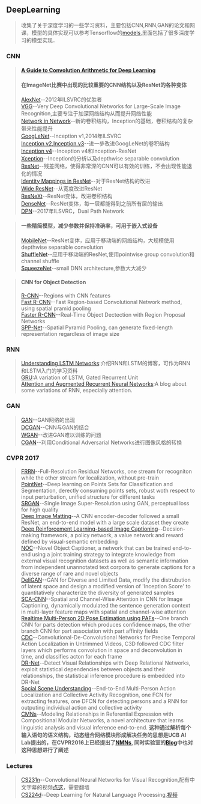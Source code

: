 ## DeepLearning ##
> 收集了关于深度学习的一些学习资料，主要包括CNN,RNN,GAN的论文和网课，模型的具体实现可以参考Tensorflow的[models][1],里面包括了很多深度学习的模型实现．

### CNN ###
> #### [A Guide to Convolution Arithmetic for Deep Learning][37]  
> #### 在ImageNet比赛中出现的比较重要的CNN结构以及ResNet的各种变体  
> [AlexNet][2]--2012年ILSVRC的优胜者  
> [VGG][3]--Very Deep Convolutional Networks for Large-Scale Image Recognition,主要专注于加深网络结构从而提升网络性能  
> [Network in Network][4]--新的卷积结构，Inception的基础，卷积结构的复杂带来性能提升  
> [GoogLeNet][5]--Inception v1,2014年ILSVRC  
> [Inception v2,Inception v3][6]--进一步改进GoogLeNet的卷积结构  
> [Inception v4][7]--Inception v4和Inception-ResNet  
> [Xception][20]--Inception的分析以及depthwise separable convolution  
> [ResNet][8]--残差网络，使得非常深的CNN可以有效的训练，不会出现性能退化的情况   
> [Identity Mappings in ResNet][9]--对于ResNet结构的改进  
> [Wide ResNet][14]--从宽度改进ResNet  
> [ResNeXt][15]--ResNet变体，改进卷积结构  
> [DenseNet][16]--ResNet变体，每一层都能得到之前所有层的输出  
> [DPN][19]--2017年ILSVRC，Dual Path Network  

> #### 一些精简模型，减少参数并保持准确率，可用于嵌入式设备  
> [MobileNet][17]--ResNet变体，应用于移动端的网络结构，大规模使用depthwise separable convolution  
> [ShuffleNet][18]--应用于移动端的ResNet,使用pointwise group convolution和channel shuffle  
> [SqueezeNet][21]--small DNN architecture,参数大大减少  

> #### CNN for Object Detection ####
> [R-CNN][27]--Regions with CNN features  
> [Fast R-CNN][28]--Fast Region-based Convolutional Network method, using spatial pramid pooling  
> [Faster R-CNN][29]--Real-Time Object Dectection with Region Proposal Networks  
> [SPP-Net][30]--Spatial Pyramid Pooling, can generate fixed-length representation regardless of image size  

### RNN ###
> [Understanding LSTM Networks][24]:介绍RNN和LSTM的博客，可作为RNN和LSTM入门的学习资料  
> [GRU][25]:A variation of LSTM, Gated Recurrent Unit  
> [Attention and Augmented Recurrent Neural Networks][26]:A blog about some variations of RNN, especially attention.  

### GAN ###
> [GAN][10]--GAN网络的出现  
> [DCGAN][11]--CNN与GAN的结合  
> [WGAN][12]--改进GAN难以训练的问题  
> [CGAN][13]--利用Conditional Adversarial Networks进行图像风格的转换  

### CVPR 2017 ###
> [FRRN][33]--Full-Resolution Residual Networks, one stream for recogniton while the other stream for localization, without pre-train  
> [PointNet][34]--Deep learning on Points Sets for Classification and Segmentation, derectly consuming points sets, robust woth respect to input perturbation, unified structure for different tasks  
> [SRGAN][35]--Single Image Super-Resolution using GAN, perceptual loss for high quality  
> [Deep Image Matting][36]--A CNN encoder-decoder followed a small ResNet, an end-to-end model with a large scale dataset they create  
> [Deep Reinforcement Learning-based Image Captioning][38]--Decsion-making framework, a policy network, a value network and reward defined by visual-semantic embedding   
> [NOC][39]--Novel Object Captioner,  a network that can be trained end-to-end using a joint training strategy to integrate knowledge from external visual recognition datasets as well as semantic information from independent unannotated text corpora to generate captions for a diverse range of rare and novel objects  
> [DeliGAN][40]--GAN for Diverse and Limited Data, modify the distrubution of latent space and design a modified version of 'Inception Score' to quantitatively characterize the diversity of generated samples  
> [SCA-CNN][41]--Spatial and Channel-Wise Attention in CNN for Image Captioning, dynamically modulated the sentence generation context in multi-layer feature maps with spatial and channel-wise attention  
> [Realtime Multi-Person 2D Pose Estimation using PAFs][42]--One branch CNN for parts detection which produces confidence maps, the other branch CNN for part association with part affinity fields  
> [CDC][43]--Convolutional-De-Convolutional Networks for Precise Temporal Action Localization in Untrimmed Videos, C3D followed CDC filter layers which performs convolution in space and deconvolution in time, and classifies acton for each frame  
> [DR-Net][44]--Detect Visual Relationships with Deep Relational Networks, exploit statistical dependencies between objects and their relationships, the statistical inference procedure is embedded into DR-Net  
> [Social Scene Understanding][45]--End-to-End Multi-Person Action Localization and Collective Activity Recognition, one FCN for extracting features, one DFCN for detecting persons and a RNN for outputing individual action and collective activity  
> [CMNs][46]--Modeling Relationships in Referential Expression with Compositional Modular Networks, a novel architecture that learns linguistic analysis and visual inference end-to-end. **这种通过解析每个输入语句的语义结构，动态组合网络模块形成解决任务的思想是UCB AI Lab提出的，在CVPR2016上已经提出了[NMNs][47], 同时实验室的[Blog][48]中也对这种思想进行了阐述**

### Lectures ###
> [CS231n][22]--Convolutional Neural Networks for Visual Recognition,配有中文字幕的视频[点这][23]，需要翻墙  
> [CS224d][31]--Deep Learning for Natural Language Processing,[视频][32]  

[1]:https://github.com/tensorflow/models
[2]:https://papers.nips.cc/paper/4824-imagenet-classification-with-deep-convolutional-neural-networks.pdf
[3]:https://arxiv.org/pdf/1409.1556.pdf
[4]:https://arxiv.org/pdf/1312.4400v3.pdf
[5]:https://arxiv.org/pdf/1409.4842v1.pdf
[6]:https://arxiv.org/pdf/1512.00567v3.pdf
[7]:https://arxiv.org/pdf/1602.07261v2.pdf
[8]:https://arxiv.org/pdf/1512.03385.pdf
[9]:https://arxiv.org/pdf/1603.05027.pdf
[10]:https://arxiv.org/pdf/1406.2661.pdf
[11]:https://arxiv.org/pdf/1511.06434.pdf
[12]:https://arxiv.org/pdf/1701.07875.pdf
[13]:https://arxiv.org/pdf/1611.07004.pdf
[14]:https://arxiv.org/pdf/1605.07146.pdf
[15]:https://arxiv.org/pdf/1611.05431.pdf
[16]:https://arxiv.org/pdf/1608.06993.pdf
[17]:https://arxiv.org/pdf/1704.04861.pdf
[18]:https://arxiv.org/pdf/1707.01083.pdf
[19]:https://arxiv.org/pdf/1707.01629.pdf
[20]:https://arxiv.org/pdf/1610.02357.pdf
[21]:https://arxiv.org/pdf/1602.07360.pdf
[22]:http://cs231n.stanford.edu/
[23]:https://www.youtube.com/watch?v=NfnWJUyUJYU&list=PLkt2uSq6rBVctENoVBg1TpCC7OQi31AlC
[24]:http://colah.github.io/posts/2015-08-Understanding-LSTMs/
[25]:https://arxiv.org/pdf/1406.1078v3.pdf
[26]:https://distill.pub/2016/augmented-rnns/
[27]:https://arxiv.org/pdf/1311.2524v5.pdf
[28]:https://arxiv.org/pdf/1504.08083.pdf
[29]:https://arxiv.org/pdf/1506.01497v3.pdf
[30]:https://arxiv.org/pdf/1406.4729.pdf
[31]:http://cs224d.stanford.edu/
[32]:https://www.youtube.com/watch?v=ASn7ExxLZws&index=3&list=PL3FW7Lu3i5Jsnh1rnUwq_TcylNr7EkRe6
[33]:https://arxiv.org/pdf/1611.08323.pdf
[34]:http://openaccess.thecvf.com/content_cvpr_2017/papers/Qi_PointNet_Deep_Learning_CVPR_2017_paper.pdf
[35]:https://arxiv.org/pdf/1609.04802.pdf
[36]:https://arxiv.org/pdf/1703.03872.pdf
[37]:https://arxiv.org/pdf/1603.07285.pdf
[38]:http://openaccess.thecvf.com/content_cvpr_2017/papers/Ren_Deep_Reinforcement_Learning-Based_CVPR_2017_paper.pdf
[39]:http://openaccess.thecvf.com/content_cvpr_2017/papers/Venugopalan_Captioning_Images_With_CVPR_2017_paper.pdf
[40]:http://openaccess.thecvf.com/content_cvpr_2017/papers/Gurumurthy_DeLiGAN__Generative_CVPR_2017_paper.pdf
[41]:http://openaccess.thecvf.com/content_cvpr_2017/papers/Chen_SCA-CNN_Spatial_and_CVPR_2017_paper.pdf
[42]:https://arxiv.org/pdf/1611.08050.pdf
[43]:https://arxiv.org/pdf/1703.01515.pdf
[44]:http://openaccess.thecvf.com/content_cvpr_2017/papers/Dai_Detecting_Visual_Relationships_CVPR_2017_paper.pdf
[45]:http://www.idiap.ch/~fleuret/papers/bagautdinov-et-al-cvpr2017.pdf
[46]:https://arxiv.org/pdf/1611.09978.pdf
[47]:https://arxiv.org/pdf/1511.02799.pdf
[48]:http://bair.berkeley.edu/blog/2017/06/20/learning-to-reason-with-neural-module-networks/
